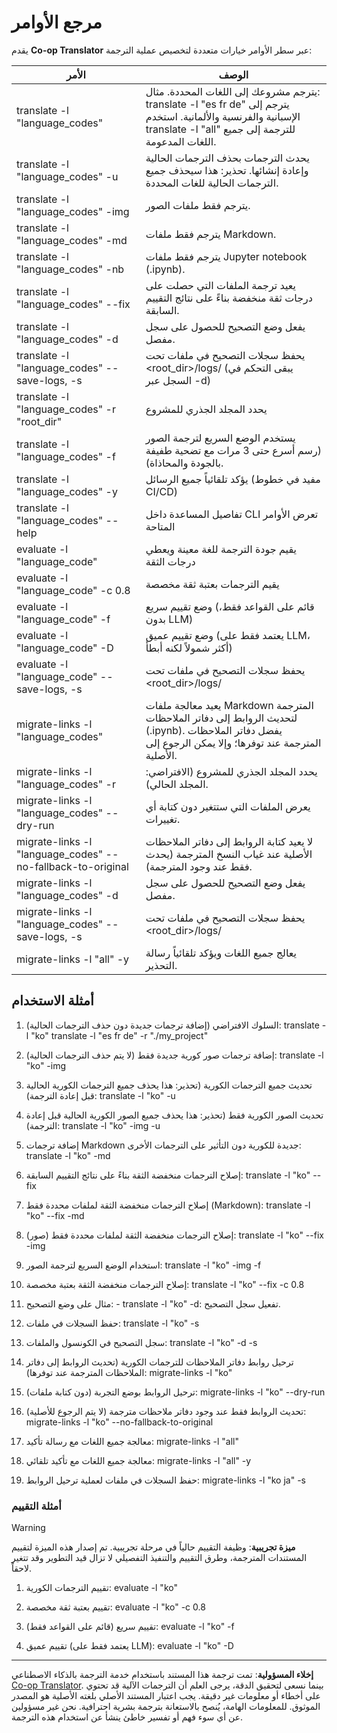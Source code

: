 <!--
CO_OP_TRANSLATOR_METADATA:
{
  "original_hash": "a6cddf5e9648ef0bba0de7eb07e74cf1",
  "translation_date": "2025-10-15T02:17:47+00:00",
  "source_file": "getting_started/command-reference.md",
  "language_code": "ar"
}
-->
# مرجع الأوامر

يقدم **Co-op Translator** عبر سطر الأوامر خيارات متعددة لتخصيص عملية الترجمة:

الأمر                                         | الوصف
----------------------------------------------|-------------------------------------------------------------------------------------------------------------------------------------------------------------------------------------------------------
translate -l "language_codes"                 | يترجم مشروعك إلى اللغات المحددة. مثال: translate -l "es fr de" يترجم إلى الإسبانية والفرنسية والألمانية. استخدم translate -l "all" للترجمة إلى جميع اللغات المدعومة.
translate -l "language_codes" -u              | يحدث الترجمات بحذف الترجمات الحالية وإعادة إنشائها. تحذير: هذا سيحذف جميع الترجمات الحالية للغات المحددة.
translate -l "language_codes" -img            | يترجم فقط ملفات الصور.
translate -l "language_codes" -md             | يترجم فقط ملفات Markdown.
translate -l "language_codes" -nb             | يترجم فقط ملفات Jupyter notebook (.ipynb).
translate -l "language_codes" --fix           | يعيد ترجمة الملفات التي حصلت على درجات ثقة منخفضة بناءً على نتائج التقييم السابقة.
translate -l "language_codes" -d              | يفعل وضع التصحيح للحصول على سجل مفصل.
translate -l "language_codes" --save-logs, -s | يحفظ سجلات التصحيح في ملفات تحت <root_dir>/logs/ (يبقى التحكم في السجل عبر -d)
translate -l "language_codes" -r "root_dir"   | يحدد المجلد الجذري للمشروع
translate -l "language_codes" -f              | يستخدم الوضع السريع لترجمة الصور (رسم أسرع حتى 3 مرات مع تضحية طفيفة بالجودة والمحاذاة).
translate -l "language_codes" -y              | يؤكد تلقائياً جميع الرسائل (مفيد في خطوط CI/CD)
translate -l "language_codes" --help          | تفاصيل المساعدة داخل CLI تعرض الأوامر المتاحة
evaluate -l "language_code"                  | يقيم جودة الترجمة للغة معينة ويعطي درجات الثقة
evaluate -l "language_code" -c 0.8           | يقيم الترجمات بعتبة ثقة مخصصة
evaluate -l "language_code" -f               | وضع تقييم سريع (قائم على القواعد فقط، بدون LLM)
evaluate -l "language_code" -D               | وضع تقييم عميق (يعتمد فقط على LLM، أكثر شمولاً لكنه أبطأ)
evaluate -l "language_code" --save-logs, -s  | يحفظ سجلات التصحيح في ملفات تحت <root_dir>/logs/
migrate-links -l "language_codes"             | يعيد معالجة ملفات Markdown المترجمة لتحديث الروابط إلى دفاتر الملاحظات (.ipynb). يفضل دفاتر الملاحظات المترجمة عند توفرها؛ وإلا يمكن الرجوع إلى الأصلية.
migrate-links -l "language_codes" -r          | يحدد المجلد الجذري للمشروع (الافتراضي: المجلد الحالي).
migrate-links -l "language_codes" --dry-run   | يعرض الملفات التي ستتغير دون كتابة أي تغييرات.
migrate-links -l "language_codes" --no-fallback-to-original | لا يعيد كتابة الروابط إلى دفاتر الملاحظات الأصلية عند غياب النسخ المترجمة (يحدث فقط عند وجود المترجمة).
migrate-links -l "language_codes" -d          | يفعل وضع التصحيح للحصول على سجل مفصل.
migrate-links -l "language_codes" --save-logs, -s | يحفظ سجلات التصحيح في ملفات تحت <root_dir>/logs/
migrate-links -l "all" -y                      | يعالج جميع اللغات ويؤكد تلقائياً رسالة التحذير.

## أمثلة الاستخدام

  1. السلوك الافتراضي (إضافة ترجمات جديدة دون حذف الترجمات الحالية):   translate -l "ko"    translate -l "es fr de" -r "./my_project"

  2. إضافة ترجمات صور كورية جديدة فقط (لا يتم حذف الترجمات الحالية):    translate -l "ko" -img

  3. تحديث جميع الترجمات الكورية (تحذير: هذا يحذف جميع الترجمات الكورية الحالية قبل إعادة الترجمة):    translate -l "ko" -u

  4. تحديث الصور الكورية فقط (تحذير: هذا يحذف جميع الصور الكورية الحالية قبل إعادة الترجمة):    translate -l "ko" -img -u

  5. إضافة ترجمات Markdown جديدة للكورية دون التأثير على الترجمات الأخرى:    translate -l "ko" -md

  6. إصلاح الترجمات منخفضة الثقة بناءً على نتائج التقييم السابقة: translate -l "ko" --fix

  7. إصلاح الترجمات منخفضة الثقة لملفات محددة فقط (Markdown): translate -l "ko" --fix -md

  8. إصلاح الترجمات منخفضة الثقة لملفات محددة فقط (صور): translate -l "ko" --fix -img

  9. استخدام الوضع السريع لترجمة الصور:    translate -l "ko" -img -f

  10. إصلاح الترجمات منخفضة الثقة بعتبة مخصصة: translate -l "ko" --fix -c 0.8

  11. مثال على وضع التصحيح: - translate -l "ko" -d: تفعيل سجل التصحيح.
  12. حفظ السجلات في ملفات: translate -l "ko" -s
  13. سجل التصحيح في الكونسول والملفات: translate -l "ko" -d -s

  14. ترحيل روابط دفاتر الملاحظات للترجمات الكورية (تحديث الروابط إلى دفاتر الملاحظات المترجمة عند توفرها):    migrate-links -l "ko"

  15. ترحيل الروابط بوضع التجربة (دون كتابة ملفات):    migrate-links -l "ko" --dry-run

  16. تحديث الروابط فقط عند وجود دفاتر ملاحظات مترجمة (لا يتم الرجوع للأصلية):    migrate-links -l "ko" --no-fallback-to-original

  17. معالجة جميع اللغات مع رسالة تأكيد:    migrate-links -l "all"

  18. معالجة جميع اللغات مع تأكيد تلقائي:    migrate-links -l "all" -y
  19. حفظ السجلات في ملفات لعملية ترحيل الروابط:    migrate-links -l "ko ja" -s

### أمثلة التقييم

> [!WARNING]  
> **ميزة تجريبية**: وظيفة التقييم حالياً في مرحلة تجريبية. تم إصدار هذه الميزة لتقييم المستندات المترجمة، وطرق التقييم والتنفيذ التفصيلي لا تزال قيد التطوير وقد تتغير لاحقاً.

  1. تقييم الترجمات الكورية: evaluate -l "ko"

  2. تقييم بعتبة ثقة مخصصة: evaluate -l "ko" -c 0.8

  3. تقييم سريع (قائم على القواعد فقط): evaluate -l "ko" -f

  4. تقييم عميق (يعتمد فقط على LLM): evaluate -l "ko" -D

---

**إخلاء المسؤولية**:
تمت ترجمة هذا المستند باستخدام خدمة الترجمة بالذكاء الاصطناعي [Co-op Translator](https://github.com/Azure/co-op-translator). بينما نسعى لتحقيق الدقة، يرجى العلم أن الترجمات الآلية قد تحتوي على أخطاء أو معلومات غير دقيقة. يجب اعتبار المستند الأصلي بلغته الأصلية هو المصدر الموثوق. للمعلومات الهامة، يُنصح بالاستعانة بترجمة بشرية احترافية. نحن غير مسؤولين عن أي سوء فهم أو تفسير خاطئ ينشأ عن استخدام هذه الترجمة.